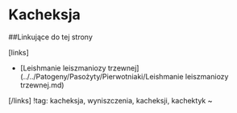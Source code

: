 # Kacheksja





##Linkujące do tej strony

[links]

- [Leishmanie leiszmaniozy trzewnej](../../Patogeny/Pasożyty/Pierwotniaki/Leishmanie leiszmaniozy trzewnej.md)


[/links]
!tag: kacheksja, wyniszczenia, kacheksji, kachektyk
~

